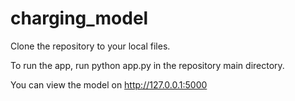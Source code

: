 # charging_model

Clone the repository to your local files.

To run the app, run python app.py in the repository main directory.

You can view the model on http://127.0.0.1:5000